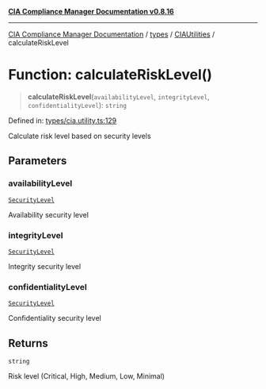 [**CIA Compliance Manager Documentation v0.8.16**](../../../../README.md)

***

[CIA Compliance Manager Documentation](../../../../modules.md) / [types](../../../README.md) / [CIAUtilities](../README.md) / calculateRiskLevel

# Function: calculateRiskLevel()

> **calculateRiskLevel**(`availabilityLevel`, `integrityLevel`, `confidentialityLevel`): `string`

Defined in: [types/cia.utility.ts:129](https://github.com/Hack23/cia-compliance-manager/blob/96f4020424aba8c55d4fe94eddf596babc070968/src/types/cia.utility.ts#L129)

Calculate risk level based on security levels

## Parameters

### availabilityLevel

[`SecurityLevel`](../../../cia/type-aliases/SecurityLevel.md)

Availability security level

### integrityLevel

[`SecurityLevel`](../../../cia/type-aliases/SecurityLevel.md)

Integrity security level

### confidentialityLevel

[`SecurityLevel`](../../../cia/type-aliases/SecurityLevel.md)

Confidentiality security level

## Returns

`string`

Risk level (Critical, High, Medium, Low, Minimal)
